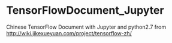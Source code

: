 # TensorFlowDocument_Jupyter
Chinese TensorFlow Document with Jupyter and python2.7
from http://wiki.jikexueyuan.com/project/tensorflow-zh/
